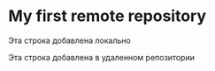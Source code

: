 # My first remote repository

Эта строка добавлена локально

Эта строка добавлена в удаленном репозитории
